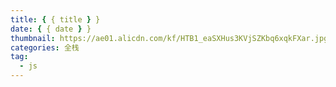 ```yaml
---
title: { { title } }
date: { { date } }
thumbnail: https://ae01.alicdn.com/kf/HTB1_eaSXHus3KVjSZKbq6xqkFXar.jpg
categories: 全栈
tag:
  - js
---
```

